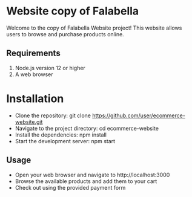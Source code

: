 # Website copy of Falabella

Welcome to the copy of Falabella Website project! This website allows users to browse and purchase products online.

## Requirements

1. Node.js version 12 or higher
2. A web browser

# Installation
+ Clone the repository: git clone https://github.com/user/ecommerce-website.git
+ Navigate to the project directory: cd ecommerce-website
+ Install the dependencies: npm install
+ Start the development server: npm start

## Usage
+ Open your web browser and navigate to http://localhost:3000
+ Browse the available products and add them to your cart
+ Check out using the provided payment form
